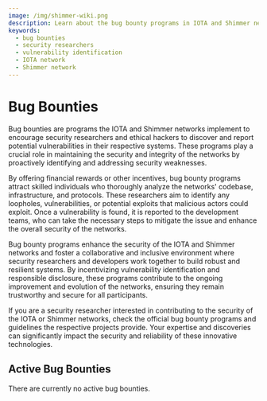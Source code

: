 ```yaml
---
image: /img/shimmer-wiki.png
description: Learn about the bug bounty programs in IOTA and Shimmer networks, incentivizing security researchers to identify and report vulnerabilities.
keywords:
  - bug bounties
  - security researchers
  - vulnerability identification
  - IOTA network
  - Shimmer network
---
```


# Bug Bounties

Bug bounties are programs the IOTA and Shimmer networks implement to encourage security researchers and ethical
hackers to discover and report potential vulnerabilities in their respective systems. These programs play a crucial role
in maintaining the security and integrity of the networks by proactively identifying and addressing security weaknesses.

By offering financial rewards or other incentives, bug bounty programs attract skilled individuals who thoroughly
analyze the networks' codebase, infrastructure, and protocols. These researchers aim to identify any loopholes,
vulnerabilities, or potential exploits that malicious actors could exploit. Once a vulnerability is found, it is
reported to the development teams, who can take the necessary steps to mitigate the issue and enhance the overall
security of the networks.

Bug bounty programs enhance the security of the IOTA and Shimmer networks and foster a collaborative and
inclusive environment where security researchers and developers work together to build robust and resilient systems. By
incentivizing vulnerability identification and responsible disclosure, these programs contribute to the ongoing
improvement and evolution of the networks, ensuring they remain trustworthy and secure for all participants.

If you are a security researcher interested in contributing to the security of the IOTA or Shimmer networks, check the official bug bounty programs and guidelines the respective projects provide. Your expertise and
discoveries can significantly impact the security and reliability of these innovative technologies.

## Active Bug Bounties

There are currently no active bug bounties.
